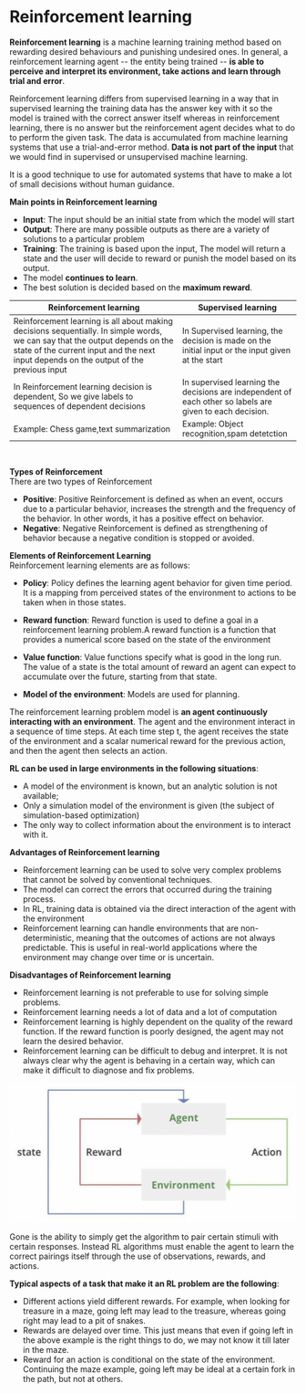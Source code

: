 # Reinforcement learning

**Reinforcement learning** is a machine learning training method based on rewarding desired behaviours and punishing undesired ones. In general, a reinforcement learning agent -- the entity being trained -- **is able to perceive and interpret its environment, take actions and learn through trial and error**.  

Reinforcement learning differs from supervised learning in a way that in supervised learning the training data has the answer key with it so the model is trained with the correct answer itself whereas in reinforcement learning, there is no answer but the reinforcement agent decides what to do to perform the given task. The data is accumulated from machine learning systems that use a trial-and-error method. **Data is not part of the input** that we would find in supervised or unsupervised machine learning.  

It is a good technique to use for automated systems that have to make a lot of small decisions without human guidance.  

**Main points in Reinforcement learning** 
- **Input**: The input should be an initial state from which the model will start
- **Output**: There are many possible outputs as there are a variety of solutions to a particular problem
- **Training**: The training is based upon the input, The model will return a state and the user will decide to reward or punish the model based on its output.
- The model **continues to learn**.
- The best solution is decided based on the **maximum reward**.

| Reinforcement learning                                                                                                                                                                                                  | Supervised learning                                                                                      |
|-------------------------------------------------------------------------------------------------------------------------------------------------------------------------------------------------------------------------|----------------------------------------------------------------------------------------------------------|
| Reinforcement learning is all about making decisions sequentially. In simple words, we can say that the output depends on the state of the current input and the next input depends on the output of the previous input |     In Supervised learning, the decision is made on the initial input or the input given at the start    |
|                                                          In Reinforcement learning decision is dependent, So we give labels to sequences of dependent decisions                                                         | In supervised learning the decisions are independent of each other so labels are given to each decision. |
|                                                                                          Example: Chess game,text summarization                                                                                         |                                Example: Object recognition,spam detetction                               |

<br>

**Types of Reinforcement**  
There are two types of Reinforcement  
- **Positive**: Positive Reinforcement is defined as when an event, occurs due to a particular behavior, increases the strength and the frequency of the behavior. In other words, it has a positive effect on behavior. 
- **Negative**: Negative Reinforcement is defined as strengthening of behavior because a negative condition is stopped or avoided. 

**Elements of Reinforcement Learning**  
Reinforcement learning elements are as follows:  
- **Policy**: Policy defines the learning agent behavior for given time period. It is a mapping from perceived states of the environment to actions to be taken when in those states.

- **Reward function**: Reward function is used to define a goal in a reinforcement learning problem.A reward function is a function that provides a numerical score based on the state of the environment

- **Value function**: Value functions specify what is good in the long run. The value of a state is the total amount of reward an agent can expect to accumulate over the future, starting from that state.

- **Model of the environment**: Models are used for planning.

The reinforcement learning problem model is **an agent continuously interacting with an environment**. The agent and the environment interact in a sequence of time steps. At each time step t, the agent receives the state of the environment and a scalar numerical reward for the previous action, and then the agent then selects an action.

**RL can be used in large environments in the following situations**:  
- A model of the environment is known, but an analytic solution is not available;
- Only a simulation model of the environment is given (the subject of simulation-based optimization)
- The only way to collect information about the environment is to interact with it.

**Advantages of Reinforcement learning**  
- Reinforcement learning can be used to solve very complex problems that cannot be solved by conventional techniques.
- The model can correct the errors that occurred during the training process. 
- In RL, training data is obtained via the direct interaction of the agent with the environment
- Reinforcement learning can handle environments that are non-deterministic, meaning that the outcomes of actions are not always predictable. This is useful in real-world applications where the environment may change over time or is uncertain.

**Disadvantages of Reinforcement learning**
- Reinforcement learning is not preferable to use for solving simple problems.
- Reinforcement learning needs a lot of data and a lot of computation
- Reinforcement learning is highly dependent on the quality of the reward function. If the reward function is poorly designed, the agent may not learn the desired behavior.
- Reinforcement learning can be difficult to debug and interpret. It is not always clear why the agent is behaving in a certain way, which can make it difficult to diagnose and fix problems.

![Alt text](images/RLWorking.png)  

Gone is the ability to simply get the algorithm to pair certain stimuli with certain responses. Instead RL algorithms must enable the agent to learn the correct pairings itself through the use of observations, rewards, and actions.

**Typical aspects of a task that make it an RL problem are the following**:  
- Different actions yield different rewards. For example, when looking for treasure in a maze, going left may lead to the treasure, whereas going right may lead to a pit of snakes.
- Rewards are delayed over time. This just means that even if going left in the above example is the right things to do, we may not know it till later in the maze.
- Reward for an action is conditional on the state of the environment. Continuing the maze example, going left may be ideal at a certain fork in the path, but not at others.